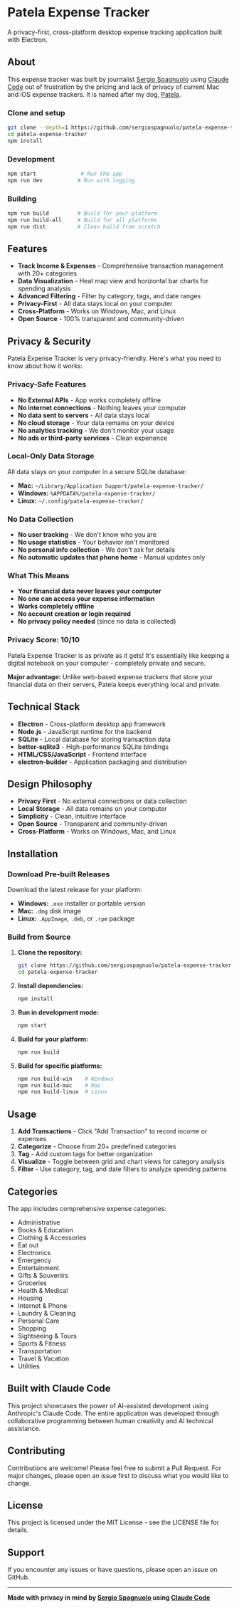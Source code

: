 # Patela Expense Tracker

A privacy-first, cross-platform desktop expense tracking application built with Electron.

## About

This expense tracker was built by journalist [Sergio Spagnuolo](https://spagnuolo.news) using [Claude Code](https://www.anthropic.com/claude-code) out of frustration by the pricing and lack of privacy of current Mac and iOS expense trackers. It is named after my dog, [Patela](https://notas.spagnuolo.news/primeira-foto-das-minhas-tres-cachorras-sentadas-juntas-em-anos)</a>.

### Clone and setup
```bash
git clone --depth=1 https://github.com/sergiospagnuolo/patela-expense-tracker.git
cd patela-expense-tracker
npm install
```

### Development
```bash
npm start              # Run the app
npm run dev           # Run with logging
```

### Building
```bash
npm run build         # Build for your platform
npm run build-all     # Build for all platforms
npm run dist          # Clean build from scratch
```

## Features

- **Track Income & Expenses** - Comprehensive transaction management with 20+ categories
- **Data Visualization** - Heat map view and horizontal bar charts for spending analysis
- **Advanced Filtering** - Filter by category, tags, and date ranges
- **Privacy-First** - All data stays local on your computer
- **Cross-Platform** - Works on Windows, Mac, and Linux
- **Open Source** - 100% transparent and community-driven

## Privacy & Security

Patela Expense Tracker is very privacy-friendly. Here's what you need to know about how it works:

### Privacy-Safe Features

- **No External APIs** - App works completely offline
- **No internet connections** - Nothing leaves your computer
- **No data sent to servers** - All data stays local
- **No cloud storage** - Your data remains on your device
- **No analytics tracking** - We don't monitor your usage
- **No ads or third-party services** - Clean experience

### Local-Only Data Storage

All data stays on your computer in a secure SQLite database:

- **Mac:** `~/Library/Application Support/patela-expense-tracker/`
- **Windows:** `%APPDATA%/patela-expense-tracker/`
- **Linux:** `~/.config/patela-expense-tracker/`

### No Data Collection

- **No user tracking** - We don't know who you are
- **No usage statistics** - Your behavior isn't monitored
- **No personal info collection** - We don't ask for details
- **No automatic updates that phone home** - Manual updates only

### What This Means

- **Your financial data never leaves your computer**
- **No one can access your expense information**
- **Works completely offline**
- **No account creation or login required**
- **No privacy policy needed** (since no data is collected)

### Privacy Score: 10/10

Patela Expense Tracker is as private as it gets! It's essentially like keeping a digital notebook on your computer - completely private and secure.

**Major advantage:** Unlike web-based expense trackers that store your financial data on their servers, Patela keeps everything local and private.

## Technical Stack

- **Electron** - Cross-platform desktop app framework
- **Node.js** - JavaScript runtime for the backend
- **SQLite** - Local database for storing transaction data
- **better-sqlite3** - High-performance SQLite bindings
- **HTML/CSS/JavaScript** - Frontend interface
- **electron-builder** - Application packaging and distribution

## Design Philosophy

- **Privacy First** - No external connections or data collection
- **Local Storage** - All data remains on your computer
- **Simplicity** - Clean, intuitive interface
- **Open Source** - Transparent and community-driven
- **Cross-Platform** - Works on Windows, Mac, and Linux

## Installation

### Download Pre-built Releases

Download the latest release for your platform:

- **Windows:** `.exe` installer or portable version
- **Mac:** `.dmg` disk image
- **Linux:** `.AppImage`, `.deb`, or `.rpm` package

### Build from Source

1. **Clone the repository:**
   ```bash
   git clone https://github.com/sergiospagnuolo/patela-expense-tracker.git
   cd patela-expense-tracker
   ```

2. **Install dependencies:**
   ```bash
   npm install
   ```

3. **Run in development mode:**
   ```bash
   npm start
   ```

4. **Build for your platform:**
   ```bash
   npm run build
   ```

5. **Build for specific platforms:**
   ```bash
   npm run build-win    # Windows
   npm run build-mac    # Mac
   npm run build-linux  # Linux
   ```

## Usage

1. **Add Transactions** - Click "Add Transaction" to record income or expenses
2. **Categorize** - Choose from 20+ predefined categories
3. **Tag** - Add custom tags for better organization
4. **Visualize** - Toggle between grid and chart views for category analysis
5. **Filter** - Use category, tag, and date filters to analyze spending patterns

## Categories

The app includes comprehensive expense categories:

- Administrative
- Books & Education
- Clothing & Accessories
- Eat out
- Electronics
- Emergency
- Entertainment
- Gifts & Souvenirs
- Groceries
- Health & Medical
- Housing
- Internet & Phone
- Laundry & Cleaning
- Personal Care
- Shopping
- Sightseeing & Tours
- Sports & Fitness
- Transportation
- Travel & Vacation
- Utilities

## Built with Claude Code

This project showcases the power of AI-assisted development using Anthropic's Claude Code. The entire application was developed through collaborative programming between human creativity and AI technical assistance.

## Contributing

Contributions are welcome! Please feel free to submit a Pull Request. For major changes, please open an issue first to discuss what you would like to change.

## License

This project is licensed under the MIT License - see the LICENSE file for details.

## Support

If you encounter any issues or have questions, please open an issue on GitHub.

---

**Made with privacy in mind by [Sergio Spagnuolo](https://spagnuolo.news) using [Claude Code](https://www.anthropic.com/claude-code)**
